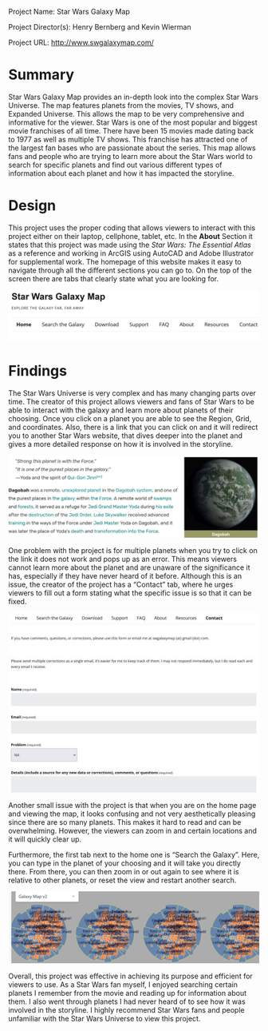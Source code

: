 Project Name: Star Wars Galaxy Map 

Project Director(s): Henry Bernberg and Kevin Wierman

Project URL: http://www.swgalaxymap.com/


# Summary
Star Wars Galaxy Map provides an in-depth look into the complex Star Wars Universe. The map features planets from the movies, TV shows, and Expanded Universe. This allows the map to be very comprehensive and informative for the viewer. Star Wars is one of the most popular and biggest movie franchises of all time. There have been 15 movies made dating back to 1977 as well as multiple TV shows. This franchise has attracted one of the largest fan bases who are passionate about the series. This map allows fans and people who are trying to learn more about the Star Wars world to search for specific planets and find out various different types of information about each planet and how it has impacted the storyline. 

# Design
This project uses the proper coding that allows viewers to interact with this project either on their laptop, cellphone, tablet, etc. In the **About** Section it states that this project was made using the _Star Wars: The Essential Atlas_ as a reference and working in ArcGIS using AutoCAD and Adobe Illustrator for supplemental work. The homepage of this website makes it easy to navigate through all the different sections you can go to. On the top of the screen there are tabs that clearly state what you are looking for. 

![Tabs](https://github.com/Thomas-Mark/TMark/blob/main/images/Review%202%20Design.JPG) 

# Findings
The Star Wars Universe is very complex and has many changing parts over time. The creator of this project allows viewers and fans of Star Wars to be able to interact with the galaxy and learn more about planets of their choosing. Once you click on a planet you are able to see the Region, Grid, and coordinates. Also, there is a link that you can click on and it will redirect you to another Star Wars website, that dives deeper into the planet and gives a more detailed response on how it is involved in the storyline. 

![Planet Info](https://github.com/Thomas-Mark/TMark/blob/main/images/Review%20Two%20planet.JPG) 

One problem with the project is for multiple planets when you try to click on the link it does not work and pops up as an error. This means viewers cannot learn more about the planet and are unaware of the significance it has, especially if they have never heard of it before. Although this is an issue, the creator of the project has a “Contact” tab, where he urges viewers to fill out a form stating what the specific issue is so that it can be fixed. 

![Contact](https://github.com/Thomas-Mark/TMark/blob/main/images/Contact%20tab%20new.JPG) 

Another small issue with the project is that when you are on the home page and viewing the map, it looks confusing and not very aesthetically pleasing since there are so many planets. This makes it hard to read and can be overwhelming. However, the viewers can zoom in and certain locations and it will quickly clear up.

 Furthermore, the first tab next to the home one is “Search the Galaxy”. Here, you can type in the planet of your choosing and it will take you directly there. From there, you can then zoom in or out again to see where it is relative to other planets, or reset the view and restart another search.
 
 ![Star Wars Galaxy](https://github.com/Thomas-Mark/TMark/blob/main/images/Home%20page%20map%20review%202.JPG) 
 
 Overall, this project was effective in achieving its purpose and efficient for viewers to use. As a Star Wars fan myself, I enjoyed searching certain planets I remember from the movie and reading up for information about them. I also went through planets I had never heard of to see how it was involved in the storyline. I highly recommend Star Wars fans and people unfamiliar with the Star Wars Universe to view this project.

